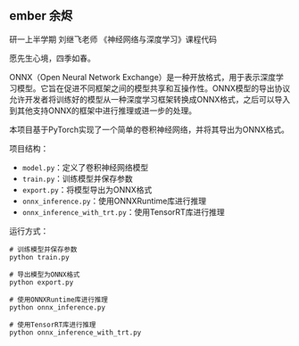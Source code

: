 ## ember 余烬
研一上半学期 刘继飞老师 《神经网络与深度学习》课程代码

愿先生心境，四季如春。


ONNX（Open Neural Network Exchange）是一种开放格式，用于表示深度学习模型。它旨在促进不同框架之间的模型共享和互操作性。ONNX模型的导出协议允许开发者将训练好的模型从一种深度学习框架转换成ONNX格式，之后可以导入到其他支持ONNX的框架中进行推理或进一步的处理。

本项目基于PyTorch实现了一个简单的卷积神经网络，并将其导出为ONNX格式。

项目结构：

- `model.py`：定义了卷积神经网络模型
- `train.py`：训练模型并保存参数
- `export.py`：将模型导出为ONNX格式
- `onnx_inference.py`：使用ONNXRuntime库进行推理
- `onnx_inference_with_trt.py`：使用TensorRT库进行推理

运行方式：

```
# 训练模型并保存参数
python train.py

# 导出模型为ONNX格式
python export.py

# 使用ONNXRuntime库进行推理
python onnx_inference.py

# 使用TensorRT库进行推理
python onnx_inference_with_trt.py
```